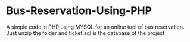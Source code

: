 # Bus-Reservation-Using-PHP
A simple code in PHP using MYSQL for an online tool of bus reservation.
Just unzip the folder and ticket.sql is the database of the project
